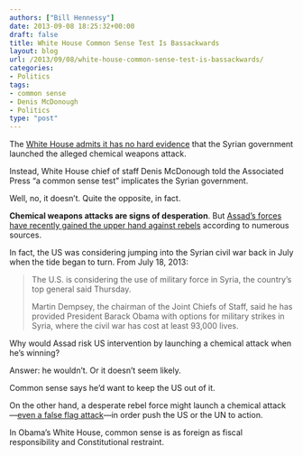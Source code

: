 ```yaml
---
authors: ["Bill Hennessy"]
date: 2013-09-08 18:25:32+00:00
draft: false
title: White House Common Sense Test Is Bassackwards
layout: blog
url: /2013/09/08/white-house-common-sense-test-is-bassackwards/
categories:
- Politics
tags:
- common sense
- Denis McDonough
- Politics
type: "post"
---
```


The [White House admits it has no hard evidence](https://abcnews.go.com/Politics/wireStory/white-house-gain-support-syria-strike-20191391) that the Syrian government launched the alleged chemical weapons attack.

Instead, White House chief of staff Denis McDonough told the Associated Press “a common sense test” implicates the Syrian government. 

Well, no, it doesn’t. Quite the opposite, in fact.

**Chemical weapons attacks are signs of desperation**. But [Assad’s forces have recently gained the upper hand against rebels](https://www.google.com/search?q=assad+forces+upper+hand&oq=assad+forces+upper+hand&aqs=chrome..69i57j69i65l2j69i60l3.4119j0&sourceid=chrome&ie=UTF-8) according to numerous sources. 

In fact, the US was considering jumping into the Syrian civil war back in July when the tide began to turn. From July 18, 2013:

> The U.S. is considering the use of military force in Syria, the country’s top general said Thursday. 
> 
> Martin Dempsey, the chairman of the Joint Chiefs of Staff, said he has provided President Barack Obama with options for military strikes in Syria, where the civil war has cost at least 93,000 lives.
> 
> 

Why would Assad risk US intervention by launching a chemical attack when he’s winning?

Answer: he wouldn’t. Or it doesn’t seem likely.

Common sense says he’d want to keep the US out of it. 

On the other hand, a desperate rebel force might launch a chemical attack—[even a false flag attack](https://www.zerohedge.com/news/2013-09-07/obamas-missing-link-no-direct-connection-between-assad-and-gas-attack)—in order push the US or the UN to action. 

In Obama’s White House, common sense is as foreign as fiscal responsibility and Constitutional restraint.
